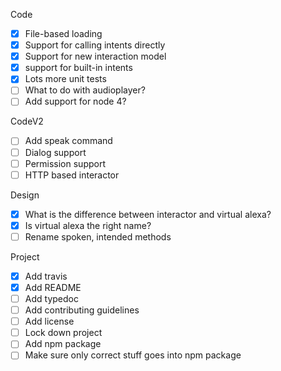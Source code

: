 Code
- [X] File-based loading
- [X] Support for calling intents directly
- [X] Support for new interaction model
- [X] support for built-in intents
- [X] Lots more unit tests
- [ ] What to do with audioplayer?
- [ ] Add support for node 4?

CodeV2
- [ ] Add speak command
- [ ] Dialog support
- [ ] Permission support
- [ ] HTTP based interactor

Design
- [X] What is the difference between interactor and virtual alexa?
- [X] Is virtual alexa the right name?
- [ ] Rename spoken, intended methods

Project
- [X] Add travis
- [X] Add README
- [ ] Add typedoc
- [ ] Add contributing guidelines
- [ ] Add license
- [ ] Lock down project
- [ ] Add npm package
- [ ] Make sure only correct stuff goes into npm package
